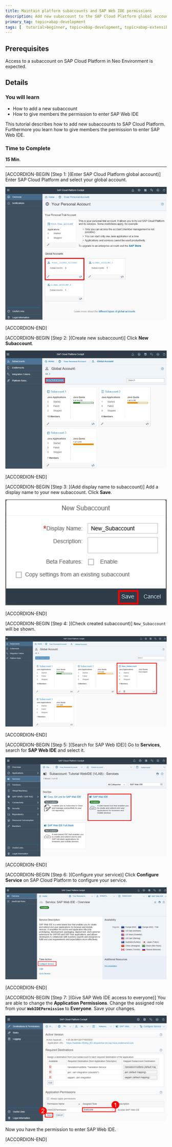 ```yaml
---
title: Maintain platform subaccounts and SAP Web IDE permissions
description: Add new subaccount to the SAP Cloud Platform global account and give permission to access SAP Web IDE to everyone.
primary_tag: topic>abap-development
tags: [  tutorial>beginner, topic>abap-development, topic>abap-extensibility ]
---
```


## Prerequisites  
Access to a subaccount on SAP Cloud Platform in Neo Environment is expected.

## Details
### You will learn
- How to add a new subaccount
- How to give members the permission to enter SAP Web IDE

This tutorial describes how to add new subaccounts to SAP Cloud Platform. Furthermore you learn how to give members the permission to enter SAP Web IDE.

### Time to Complete
**15 Min**.

---
[ACCORDION-BEGIN [Step 1: ](Enter SAP Cloud Platform global account)]
Enter SAP Cloud Platform and select your global account.

![Enter SAP Cloud Platform subaccount](sapcp.png)

[ACCORDION-END]

[ACCORDION-BEGIN [Step 2: ](Create new subaccount)]
Click **New Subaccount**.

![Create new subaccount](members.png)

[ACCORDION-END]

[ACCORDION-BEGIN [Step 3: ](Add display name to subaccount)]
Add a display name to your new subaccount. Click **Save**.

![Add display name to subaccount](newsubaccount.png)

[ACCORDION-END]

[ACCORDION-BEGIN [Step 4: ](Check created subaccount)]
`New_Subaccount` will be shown.

![Check created subaccount](subaccount.png)

[ACCORDION-END]

[ACCORDION-BEGIN [Step 5: ](Search for SAP Web IDE)]
Go to **Services**, search for **SAP Web IDE** and select it.

![Search for SAP Web IDE](webide.png)

[ACCORDION-END]

[ACCORDION-BEGIN [Step 6: ](Configure your service)]
Click **Configure Service** on SAP Cloud Platform to configure your service.

![Configure your service](configure.png)

[ACCORDION-END]

[ACCORDION-BEGIN [Step 7: ](Give SAP Web IDE access to everyone)]
You are able to change the **Application Permissions**. Change the assigned role from your **`WebIDEPermission`** to **Everyone**. Save your changes.

![Give SAP Web IDE access to everyone](permission.png)

Now you have the permission to enter SAP Web IDE.

[ACCORDION-END]
